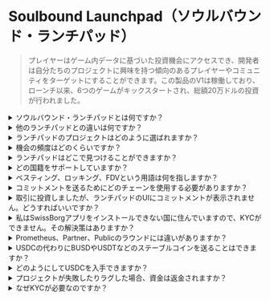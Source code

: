 # Soulbound Launchpad（ソウルバウンド・ランチパッド）

> プレイヤーはゲーム内データに基づいた投資機会にアクセスでき、開発者は自分たちのプロジェクトに興味を持つ傾向のあるプレイヤーやコミュニティをターゲットにすることができます。この製品のV1は稼働しており、ローンチ以来、6つのゲームがキックスタートされ、総額20万ドルの投資が行われました。

<details>

<summary>ソウルバウンド・ランチパッドとは何ですか？</summary>

ソウルバウンド・ランチパッドは、ゲーマーとデジタルアイデンティティに基づいて資金調達を行っているゲームとをつなぐプラットフォームです。ゲーム開発者は、デジタルアイデンティティを利用して特定のプレイヤーをターゲットにし、資金を調達することができます。

</details>

<details>

<summary>他のランチパッドとの違いは何ですか？</summary>

クレデンシャルネットワークを介してソウルバウンド・ランチパッドに接続されたプレイヤーは、彼らのゲームのクレデンシャルに合わせた取引にアクセスすることができます。つまり、FPSプレイヤーはFPSゲームに関連した機会をより多く受ける可能性があります。

</details>

<details>

<summary>ランチパッドのプロジェクトはどのように選ばれますか？</summary>

投資評議会は、包括的なレポートをまとめるまでの多段階のデューデリジェンスプロセスを実施しています。私たちはベンチャーキャピタリストやビジネスエンジェルなどのプライベートマーケットにおいて、GameFiセクターで最も包括的かつ詳細なデューデリジェンスレポートを保持しています。

</details>

<details>

<summary>機会の頻度はどのくらいですか？</summary>

私たちがプロジェクトを受け入れる能力は、ディールフローの品質に完全に依存しています。したがって、高い品質基準を満たすプロジェクトのみを検討します。

</details>

<details>

<summary>ランチパッドはどこで見つけることができますか？</summary>

ランチパッドは[こちら](https://launchpad.xborg.com/)で見つけることができます。

</details>

<details>

<summary>どの国籍をサポートしていますか？</summary>

私たちはSwissBorgがサポートしている国をサポートしています。完全なリストはこちらで確認できます：[https://swissborg.com/supported-countries](https://swissborg.com/supported-countries)

</details>

<details>

<summary>ベスティング、ロッキング、FDVという用語は何を指しますか？</summary>

* **ベスティング**は、トークンが配布される期間を指します。
* **ロッキング**は、トークンがロックされる期間を指します。
* **FDV**は、トークンの評価を指し、価格に最大供給量を掛け合わせたものです。（Fully Diluted Valuation）

</details>

<details>

<summary>コミットメントを送るためにどのチェーンを使用する必要がありますか？</summary>

コミットメントはUSDCで行われます。XBorgランチパッドはArbitrum、Avalanche、Optimism、Polygon、Binance Smart Chainをサポートしています。ローンチ前に互換性のあるチェーンを確認してください。

</details>

<details>

<summary>取引に投資しましたが、ランチパッドのUIにコミットメントが表示されません。どうすればいいですか？</summary>

もしランチパッドにコミットメントが表示されない場合は、Discordでサポートチケットを開いてください。

</details>

<details>

<summary>私はSwissBorgアプリをインストールできない国に住んでいますので、KYCができません。その解決策はありますか？</summary>

現時点では、私たちはSwissBorgアプリで利用可能な国籍のみをサポートしています。XBorgはネットワークの拡大に取り組んでおり、将来的にはより多くの地域と国籍がKYCの対象となるでしょう。

</details>

<details>

<summary>Prometheus、Partner、Publicのラウンドには違いがありますか？</summary>

ユーザーが参加できるラウンドは、デモグラフィックによって異なります。Prometheusホルダーは最大の特典を受け取り、手数料を支払う必要はありません。他のラウンドでは異なる手数料と割り当てサイズがあります。

</details>

<details>

<summary>USDCの代わりにBUSDやUSDTなどのステーブルコインを送ることはできますか？</summary>

現在、私たちはUSDCのみをサポートしています。

</details>

<details>

<summary>どのようにしてUSDCを入手できますか？</summary>

USDCを他の暗号通貨や法定通貨から入手するための最良のオプションの一つがSwissBorgです。

</details>

<details>

<summary>プロジェクトが失敗したりラグした場合、資金は返金されますか？</summary>

私たちはXBorgのランチパッドの機会について徹底的なデューデリジェンスを行い、失敗するプロジェクトの数を制限しています。

投資家の責任と見なされる場合、返金は実施されません。

</details>

<details>

<summary>なぜKYCが必要なのですか？</summary>

XBorgがランチパッドに関連する関連する管轄権を遵守するためです。

</details>